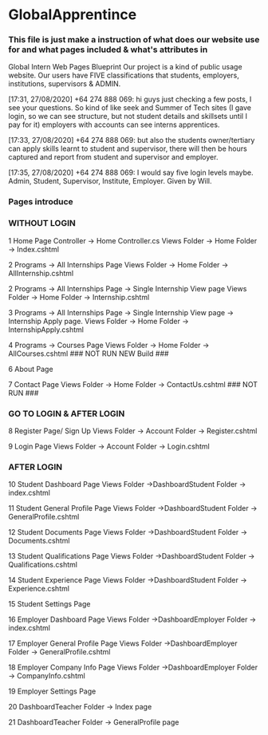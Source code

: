 # GlobalApprentince

### This file is just make a instruction of what does our website use for and what pages included & what's attributes in ####


 Global Intern Web Pages Blueprint
Our project is a kind of public usage website. 
Our users have FIVE classifications that students, employers, institutions, supervisors & ADMIN. 

[17:31, 27/08/2020] +64 274 888 069: 
hi guys just  checking a few posts, I see your questions.
So kind of like seek and Summer of Tech sites (I gave login, so we can see structure, but not student details and skillsets until I pay for it) 
employers with accounts can see interns apprentices.

[17:33, 27/08/2020] +64 274 888 069: 
but also the students owner/tertiary can apply skills learnt to student and supervisor, 
there will then be hours captured and report from student and supervisor and employer.

[17:35, 27/08/2020] +64 274 888 069: 
I would say five login levels maybe.
Admin, Student, Supervisor, Institute, Employer.       Given by Will.



###  Pages introduce ###
###   WITHOUT LOGIN ###
1	Home Page 
Controller -> Home Controller.cs
Views Folder -> Home Folder -> Index.cshtml

2	Programs -> All Internships Page
Views Folder -> Home Folder -> AllInternship.cshtml

2	Programs -> All Internships Page -> Single Internship View page
Views Folder -> Home Folder -> Internship.cshtml

3	Programs -> All Internships Page -> Single Internship View page -> Internship Apply page.
Views Folder -> Home Folder -> InternshipApply.cshtml


4	Programs -> Courses Page
Views Folder -> Home Folder -> AllCourses.cshtml  ### NOT RUN NEW Build ###



6	About Page


7	Contact Page
Views Folder -> Home Folder -> ContactUs.cshtml ### NOT RUN ###

### GO TO LOGIN & AFTER LOGIN ###

8	Register Page/ Sign Up
Views Folder -> Account Folder -> Register.cshtml

9	Login Page
Views Folder -> Account Folder -> Login.cshtml


### AFTER LOGIN ###

10	Student Dashboard Page
Views Folder ->DashboardStudent Folder -> index.cshtml

11	Student General Profile Page
Views Folder ->DashboardStudent Folder -> GeneralProfile.cshtml

12	Student Documents Page
Views Folder ->DashboardStudent Folder -> Documents.cshtml  

13	Student Qualifications Page
Views Folder ->DashboardStudent Folder -> Qualifications.cshtml  

14	Student Experience Page
Views Folder ->DashboardStudent Folder -> Experience.cshtml  

15	Student Settings Page



16	Employer Dashboard Page
Views Folder ->DashboardEmployer Folder -> index.cshtml

17	Employer General Profile Page
Views Folder ->DashboardEmployer Folder -> GeneralProfile.cshtml

18	Employer Company Info Page
Views Folder ->DashboardEmployer Folder -> CompanyInfo.cshtml

19	Employer Settings Page


20	DashboardTeacher Folder -> Index page


21	DashboardTeacher Folder -> GeneralProfile page

